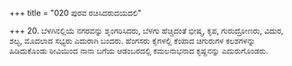 +++
title = "020 ಪುರವ ರಚಿಸಿದರುದಯದಲಿ"

+++
20. ಬೆಳಗಿನಲ್ಲಿಯೆ ನಗರವನ್ನು ಶೃಂಗರಿಸಿದರು, ಬೆಳಗು ಹೆಚ್ಚಿದಂತೆ ಭೀಷ್ಮ, ಕೃಪ, ಗುರುದ್ರೋಣರು, ವಿದುರ, ಶಲ್ಯ, ಮೊದಲಾದ ಸಭ್ಯರು ಎದುರಾಗಿ ಬಂದರು. ಹೆಂಗಸರು ಕೈಗಳಲ್ಲಿ ಕೆಂಪಾದ ಚಿಗುರುಗಳ ಕಲಶಗಳನ್ನು ಹಿಡಿದುಕೊಂಡು ಠೀವಿಯಿಂದ ನಾನಾ ಬಗೆಯ ಆಡಂಬರದಲ್ಲಿ ಕಮಲನಾಭನಾದ ಕೃಷ್ಣನನ್ನು ಎದುರುಗೊಂಡರು.